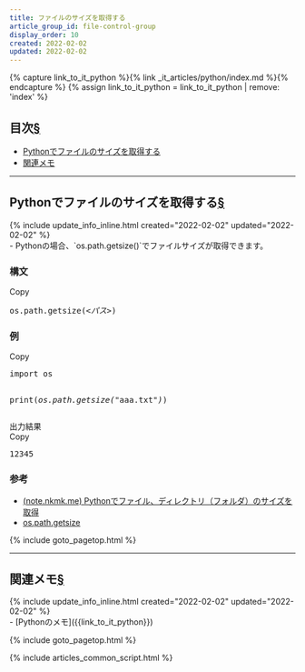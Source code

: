 ```yaml
---
title: ファイルのサイズを取得する
article_group_id: file-control-group
display_order: 10
created: 2022-02-02
updated: 2022-02-02
---
```

{% capture link_to_it_python %}{% link _it_articles/python/index.md %}{% endcapture %}
{% assign link_to_it_python = link_to_it_python | remove: 'index' %}
## <a name="index">目次</a><a class="heading-anchor-permalink" href="#目次">§</a>

<ul id="index_ul">
<li><a href="#Pythonでファイルのサイズを取得する">Pythonでファイルのサイズを取得する</a></li>
<li><a href="#関連メモ">関連メモ</a></li>
</ul>

* * *
## <a name="Pythonでファイルのサイズを取得する">Pythonでファイルのサイズを取得する</a><a class="heading-anchor-permalink" href="#Pythonでファイルのサイズを取得する">§</a>
<div class="chapter-updated">{% include update_info_inline.html created="2022-02-02" updated="2022-02-02" %}</div>
- Pythonの場合、`os.path.getsize()`でファイルサイズが取得できます。

### 構文
<div class="code-box-syntax no-title">
<div class="copy-button">Copy</div>
<pre>
os.path.getsize(<em>&lt;パス&gt;</em>)
</pre>
</div>

### 例
<div class="code-box no-title">
<div class="copy-button">Copy</div>
<pre>
import os

print(<em>os.path.getsize(</em>"aaa.txt"<em>)</em>)
</pre>
</div>
<div class="code-box-output">
<div class="title">出力結果</div>
<div class="copy-button">Copy</div>
<pre>
12345
</pre>
</div>

### 参考
- [(note.nkmk.me) Pythonでファイル、ディレクトリ（フォルダ）のサイズを取得](https://note.nkmk.me/python-os-path-getsize/)
- [os.path.getsize](https://docs.python.org/ja/3/library/os.path.html#os.path.getsize)

{% include goto_pagetop.html %}

* * *
## <a name="関連メモ">関連メモ</a><a class="heading-anchor-permalink" href="#関連メモ">§</a>
<div class="chapter-updated">{% include update_info_inline.html created="2022-02-02" updated="2022-02-02" %}</div>
- [Pythonのメモ]({{link_to_it_python}})

{% include goto_pagetop.html %}

{% include articles_common_script.html %}
